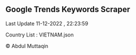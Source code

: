 

## Google Trends Keywords Scraper 
 
Last Update 11-12-2022 , 22:23:59

Country List :
VIETNAM.json



© Abdul Muttaqin 
